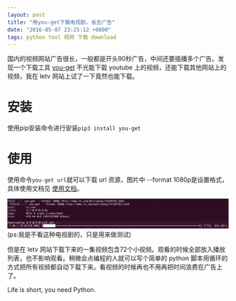 ```yaml
---
layout: post
title: "用you-get下载电视剧，省去广告"
date: "2016-05-07 23:25:12 +0800"
tags: python tool 视频 下载 download
---
```


国内的视频网站广告很长，一般都是开头90秒广告，中间还要插播多个广告。发现一个下载工具 [you-get](https://github.com/soimort/you-get) 不光能下载 youtube 上的视频，还能下载其他网站上的视频，我在 letv 网站上试了一下竟然也能下载。

# 安装
使用pip安装命令进行安装`pip3 install you-get`

# 使用

使用命令`you-get url`就可以下载 url 资源，图片中 --format 1080p是设置格式，具体使用文档见 [使用文档](https://github.com/soimort/you-get/blob/develop/README.md)。

![下载进度](/assets/b.png)(ps:我是不看这种电视剧的，只是用来做测试)

但是在 letv 网站下载下来的一集视频包含72个小视频。观看的时候全部放入播放列表，也不影响观看。稍微会点编程的人就可以写个简单的 python 脚本用循环的方式把所有视频都自动下载下来。看视频的时候再也不用再把时间浪费在广告上了。

Life is short, you need Python.

